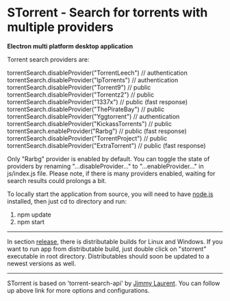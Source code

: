 # STorrent - Search for torrents with multiple providers

**Electron multi platform desktop application**

Torrent search providers are:

torrentSearch.disableProvider("TorrentLeech") // authentication <br>
torrentSearch.disableProvider("IpTorrents") // authentication <br>
torrentSearch.disableProvider("Torrent9") // public <br>
torrentSearch.disableProvider("Torrentz2") // public <br>
torrentSearch.disableProvider("1337x") // public (fast response) <br>
torrentSearch.disableProvider("ThePirateBay") // public <br>
torrentSearch.disableProvider("Yggtorrent") // authentication <br>
torrentSearch.disableProvider("KickassTorrents") // public <br>
torrentSearch.enableProvider("Rarbg") // public (fast response) <br>
torrentSearch.disableProvider("TorrentProject") // public <br>
torrentSearch.disableProvider("ExtraTorrent") // public (fast response)

Only "Rarbg" provider is enabled by default. You can toggle the state of providers by renaming "...disableProvider..." to "...enableProvider..." in js/index.js file. Please note, if there is many providers enabled, waiting for search results could prolongs a bit.

To locally start the application from source, you will need to have [node.js](https://nodejs.org/en/) installed, then just cd to directory and run:

1. npm update
2. npm start

---

In section [release](https://github.com/SrdjanMilic/STorrent/releases), there is distributable builds for Linux and Windows. If you want to run app from distributable build, just double click on "storrent" executable in root directory. Distributables should soon be updated to a newest versions as well.

---

STorrent is based on 'torrent-search-api' by [Jimmy Laurent](https://github.com/JimmyLaurent/torrent-search-api).
You can follow up above link for more options and configurations.
